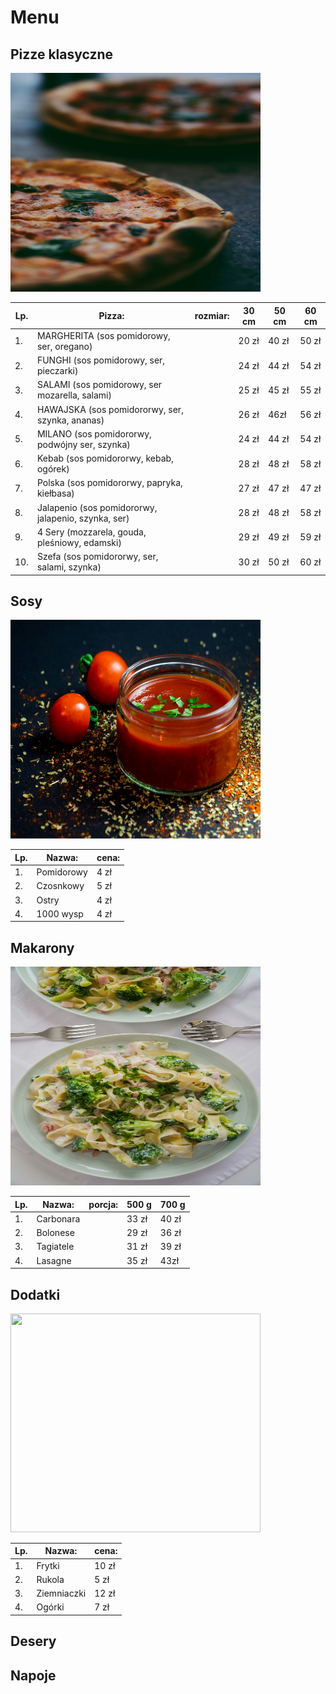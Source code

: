 # Menu

## Pizze klasyczne


<img src = "IMG/shayan-ramesht-exSEmuA7R7k-unsplash.jpg" width = 400 height = 350>

|Lp.|Pizza:                                               |rozmiar: | 30 cm | 50 cm | 60 cm |
|---|-----------------------------------------------------|---------|-------|-------|-------|
|1.  |MARGHERITA (sos pomidorowy, ser, oregano)           |         |20 zł  | 40 zł | 50 zł |
|2.  |FUNGHI (sos pomidorowy, ser, pieczarki)             |         |24 zł  | 44 zł | 54 zł |
|3.  |SALAMI (sos pomidorowy, ser mozarella, salami)      |         |25 zł  | 45 zł | 55 zł |
|4.  |HAWAJSKA (sos pomidororwy, ser, szynka, ananas)     |         |26 zł  | 46zł  | 56 zł |
|5.  |MILANO (sos pomidororwy, podwójny ser, szynka)      |         |24 zł  | 44 zł | 54 zł |
|6.  |Kebab (sos pomidororwy, kebab, ogórek)              |         |28 zł  | 48 zł | 58 zł |
|7.  |Polska (sos pomidororwy, papryka, kiełbasa)         |         |27 zł  | 47 zł | 47 zł |
|8.  |Jalapenio (sos pomidororwy, jalapenio, szynka, ser) |         |28 zł  | 48 zł | 58 zł |
|9.  |4 Sery (mozzarela, gouda, pleśniowy, edamski)       |         |29 zł  | 49 zł | 59 zł |
|10. |Szefa (sos pomidororwy, ser, salami, szynka)        |         |30 zł  | 50 zł | 60 zł |



## Sosy

<img src ="IMG/IMG/dennis-klein-FzB_512zvP0-unsplash.jpg" width = 400 height = 350>

|Lp. |Nazwa:                        | cena:| 
|----|------------------------------|------|
|1.  |Pomidorowy                    | 4 zł |
|2.  |Czosnkowy                     | 5 zł |
|3.  |Ostry                         | 4 zł |
|4.  |1000 wysp                     | 4 zł |

## Makarony

<img src ="IMG/IMG/karolina-kolodziejczak-gRtIRzDNZQI-unsplash.jpg" width = 400 height = 350>

|Lp. |Nazwa:                                               |porcja:  | 500 g | 700 g | 
|----|-----------------------------------------------------|---------|-------|-------|
|1.  |Carbonara                                            |         | 33 zł | 40 zł |
|2.  |Bolonese                                             |         | 29 zł | 36 zł |
|3.  |Tagiatele                                            |         | 31 zł | 39 zł |
|4.  |Lasagne                                              |         | 35 zł | 43zł  |

## Dodatki

<img src ="IMG/IMG/mitchell-luo-ChXHveqrb28-unsplash.jpg" width = 400 height = 350>

|Lp. |Nazwa:                        | cena:| 
|----|------------------------------|------|
|1.  |Frytki                        | 10 zł|
|2.  |Rukola                        | 5 zł |
|3.  |Ziemniaczki                   | 12 zł|
|4.  |Ogórki                        | 7 zł |

## Desery

## Napoje

